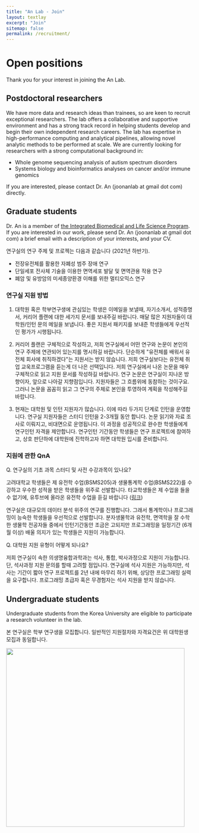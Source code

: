 ```yaml
---
title: "An Lab - Join"
layout: textlay
excerpt: "Join"
sitemap: false
permalink: /recruitment/
---
```


# Open positions

Thank you for your interest in joining the An Lab.

## Postdoctoral researchers

We have more data and research ideas than trainees, so are keen to recruit exceptional researchers. The lab offers a collaborative and supportive environment and has a strong track record in helping students develop and begin their own independent research careers. The lab has expertise in high-performance computing and analytical pipelines, allowing novel analytic methods to be performed at scale. We are currently looking for researchers with a strong computational background in:

- Whole genome sequencing analysis of autism spectrum disorders
- Systems biology and bioinformatics analyses on cancer and/or immune genomics 

If you are interested, please contact Dr. An (joonanlab at gmail dot com) directly.

## Graduate students

Dr. An is a member of [the Integrated Biomedical and Life Science Program](https://chs.korea.ac.kr/chs/grad/lifefusion_1.do). If you are interested in our work, please send Dr. An (joonanlab at gmail dot com) a brief email with a description of your interests, and your CV.

연구실의 연구 주제 및 프로젝는 다음과 같습니다 (2021년 하반기).

- 전장유전체를 활용한 자폐성 범주 장애 연구
- 단일세포 전사체 기술을 이용한 면역세포 발달 및 면역관용 작용 연구
- 폐암 및 유방암의 미세종양환경 이해를 위한 멀티오믹스 연구

### 연구실 지원 방법
1. 대학원 혹은 학부연구생에 관심있는 학생은 이메일을 보낼때, 자기소개서, 성적증명서, 커리어 플랜에 대한 세가지 문서를 보내주길 바랍니다. 매달 많은 지원자들이 대학원/인턴 문의 메일을 보냅니다. 좋은 지원서 패키지를 보내준 학생들에게 우선적인 평가가 시행됩니다.

2. 커리어 플랜은 구체적으로 작성하고, 저희 연구실에서 어떤 연구와 논문이 본인의 연구 주제에 연관되어 있는지를 명시하길 바랍니다. 단순하게 "유전체를 배워서 유전체 회사에 취직하겠다"는 지원서는 받지 않습니다. 저희 연구실보다는 유전체 취업 교욱프로그램을 듣는게 더 나은 선택입니다. 저희 연구실에서 나온 논문을 매우 구체적으로 읽고 지원 문서를 작성하길 바랍니다. 연구 논문은 연구실이 지나온 방향이자, 앞으로 나아갈 지향점입니다. 지원자들은 그 흐름위에 동참하는 것이구요. 그러니 논문을 꼼꼼히 읽고 그 연구의 주체로 본인을 투영하여 계획을 작성해주길 바랍니다.

3. 현재는 대학원 및 인턴 지원자가 많습니다. 이에 따라 두가지 단계로 인턴을 운영합니다. 연구실 지원자들은 스터디 인턴을 2-3개월 동안 합니다. 논문 읽기와 자료 조사로 이뤄지고, 비대면으로 운영됩니다. 이 과정을 성공적으로 완수한 학생들에게 연구인턴 자격을 제안합니다. 연구인턴 기간동안 학생들은 연구 프로젝트에 참여하고, 상호 판단하에 대학원에 진학하고자 하면 대학원 입시를 준비합니다.

### 지원에 관한 QnA
Q. 연구실의 기초 과목 스터디 및 사전 수강과목이 있나요?

고려대학교 학생들은 제 유전학 수업(BSMS205)과 생물통계학 수업(BSMS222)를 수강하고 우수한 성적을 받은 학생들을 위주로 선발합니다. 타교학생들은 제 수업을 들을수 없기에, 유투브에 올라온 유전학 수업을 듣길 바랍니다 ([링크](https://www.youtube.com/watch?v=WwzeVOVEKz8&list=PLrSeOrCeGDLHp3jb3tXtSUM--7ZdbOZuz&ab_channel=genetics001))

연구실은 대규모의 데이터 분석 위주의 연구를 진행합니다. 그래서 통계학이나 프로그래밍이 능숙한 학생들을 우선적으로 선발합니다. 분자생물학과 유전학, 면역학을 잘 수학한 생물학 전공자들 중에서 인턴기간동안 조금은 고되지만 프로그래밍을 일정기간 (6개월 이상) 배울 의지가 있는 학생들은 지원이 가능합니다.

Q. 대학원 지원 유형이 어떻게 되나요?

저희 연구실이 속한 의생명융합과학과는 석사, 통합, 박사과정으로 지원이 가능합니다. 단, 석사과정 지원 문의를 할때 고려할 점입니다. 연구실에 석사 지원은 가능하지만, 석사는 기간이 짧아 연구 프로젝트를 2년 내에 마무리 하기 위해, 상당한 프로그래밍 실력을 요구합니다. 프로그래밍 초급자 혹은 무경험자는 석사 지원을 받지 않습니다.


## Undergraduate students

Undergraduate students from the Korea University are eligible to participate a research volunteer in the lab.

본 연구실은 학부 연구생을 모집합니다. 일반적인 지원절차와 자격요건은 위 대학원생 모집과 동일합니다.

<img src="{{ site.url }}{{ site.baseurl }}/images/teampic/labphoto_20210402.jpg" style="width: 480px">
